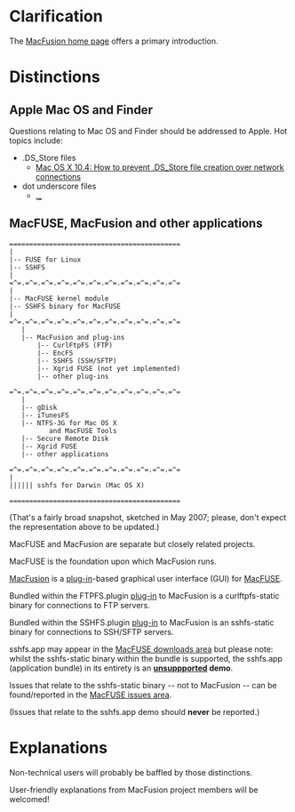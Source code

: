 # Clarification #

The [MacFusion home page](http://www.sccs.swarthmore.edu/users/08/mgorbach/MacFusionWeb/) offers a primary introduction.

# Distinctions #

## Apple Mac OS and Finder ##

Questions relating to Mac OS and Finder should be addressed to Apple. Hot topics include:

  * .DS\_Store files
    * [Mac OS X 10.4: How to prevent .DS\_Store file creation over network connections](http://docs.info.apple.com/article.html?artnum=301711)
  * dot underscore files
    * [.\_](http://groups.google.com/group/MacFusion-devel/browse_frm/thread/67b3e3e141cdc162)

## MacFUSE, MacFusion and other applications ##
```
===========================================
|
|-- FUSE for Linux
|-- SSHFS
|
=^=.=^=.=^=.=^=.=^=.=^=.=^=.=^=.=^=.=^=.=^=
|
|-- MacFUSE kernel module
|-- SSHFS binary for MacFUSE
|
=^=.=^=.=^=.=^=.=^=.=^=.=^=.=^=.=^=.=^=.=^=
   |
   |-- MacFusion and plug-ins
       |-- CurlFtpFS (FTP)
       |-- EncFS
       |-- SSHFS (SSH/SFTP)
       |-- Xgrid FUSE (not yet implemented)
       |-- other plug-ins

=^=.=^=.=^=.=^=.=^=.=^=.=^=.=^=.=^=.=^=.=^=
   |
   |-- gDisk
   |-- iTunesFS
   |-- NTFS-3G for Mac OS X 
          and MacFUSE Tools
   |-- Secure Remote Disk
   |-- Xgrid FUSE
   |-- other applications

=^=.=^=.=^=.=^=.=^=.=^=.=^=.=^=.=^=.=^=.=^=
|
|||||| sshfs for Darwin (Mac OS X)

===========================================
```
(That's a fairly broad snapshot, sketched in May 2007; please, don't expect the representation above to be updated.)

MacFUSE and MacFusion are separate but closely related projects.

MacFUSE is the foundation upon which MacFusion runs.

[MacFusion](http://www.sccs.swarthmore.edu/users/08/mgorbach/MacFusionWeb/) is a [plug-in](http://code.google.com/p/macfusion/wiki/FileSystemsToImplement)-based graphical user interface (GUI) for [MacFUSE](http://googlemac.blogspot.com/2007/01/taming-mac-os-x-file-systems.html).

Bundled within the FTPFS.plugin [plug-in](http://code.google.com/p/macfusion/wiki/FileSystemsToImplement) to MacFusion is a curlftpfs-static binary for connections to FTP servers.

Bundled within the SSHFS.plugin [plug-in](http://code.google.com/p/macfusion/wiki/FileSystemsToImplement) to MacFusion is an sshfs-static binary for connections to SSH/SFTP servers.

sshfs.app may appear in the [MacFUSE downloads area](http://code.google.com/p/macfuse/downloads/list) but please note: whilst the sshfs-static binary within the bundle is supported, the sshfs.app (application bundle) in its entirety is an **[unsuppported](http://groups.google.com/group/macfuse-devel/browse_thread/thread/5dbb1af9eb4b3e06?tvc=2&fwc=1#) demo**.

Issues that relate to the sshfs-static binary -- not to MacFusion -- can be found/reported in the [MacFUSE issues area](http://code.google.com/p/macfuse/issues/list?can=2&q=sshfs&sort=priority&colspec=ID%20Type%20Status%20Priority%20Milestone%20Owner%20Summary).

(Issues that relate to the sshfs.app demo should **never** be reported.)

# Explanations #

Non-technical users will probably be baffled by those distinctions.

User-friendly explanations from MacFusion project members will be welcomed!



